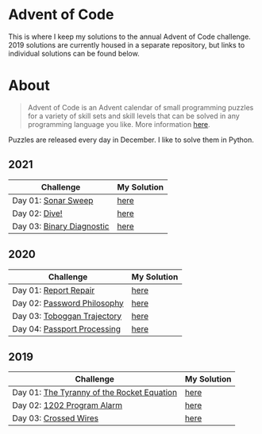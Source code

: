 # Advent of Code
This is where I keep my solutions to the annual Advent of Code challenge. 2019 solutions are currently housed in a separate repository, but links to individual solutions can be found below.

# About

> Advent of Code is an Advent calendar of small programming puzzles for a variety of skill sets and skill levels that can be solved in any programming language you like. More information [here](https://adventofcode.com/2020/about).

Puzzles are released every day in December. I like to solve them in Python.

## 2021

**Challenge** | **My Solution**
------------- | ---------------
Day 01: [Sonar Sweep](https://adventofcode.com/2021/day/1) | [here](https://github.com/monikered/advent-of-code/blob/main/2021/Day1.py)
Day 02: [Dive!](https://adventofcode.com/2021/day/2) | [here](https://github.com/monikered/advent-of-code/blob/main/2021/Day2.py)
Day 03: [Binary Diagnostic](https://adventofcode.com/2020/day/3) | [here](https://github.com/monikered/advent-of-code/blob/main/2021/Day3.py)

## 2020

**Challenge** | **My Solution**
------------- | ---------------
Day 01: [Report Repair](https://adventofcode.com/2020/day/1) | [here](https://github.com/monikered/advent-of-code/blob/main/2020/AOC2020_1.py)
Day 02: [Password Philosophy](https://adventofcode.com/2020/day/2) | [here](https://github.com/monikered/advent-of-code/blob/main/2020/AOC2020_2.py)
Day 03: [Toboggan Trajectory](https://adventofcode.com/2020/day/3) | [here](https://github.com/monikered/advent-of-code/blob/main/2020/AOC2020_3.py)
Day 04: [Passport Processing](https://adventofcode.com/2020/day/4) | [here](https://github.com/monikered/advent-of-code/blob/main/2020/AOC2020_4.py)

## 2019

**Challenge** | **My Solution**
------------- | ---------------
Day 01: [The Tyranny of the Rocket Equation](https://adventofcode.com/2019/day/1) | [here](https://github.com/monikered/aoc2019/tree/master/Day%201)
Day 02: [1202 Program Alarm](https://adventofcode.com/2019/day/2) | [here](https://github.com/monikered/aoc2019/tree/master/Day%202)
Day 03: [Crossed Wires](https://adventofcode.com/2019/day/3) | [here](https://github.com/monikered/aoc2019/tree/master/Day%203)
